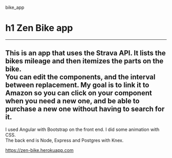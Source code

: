 bike_app
# h1 Zen Bike app
---

This is an app that uses the Strava API.  It lists the bikes mileage and then itemizes the parts on the bike.  
You can edit the components, and the interval between replacement. 
My goal is to link it to Amazon so you can click on your component when you need a new one, 
and be able to purchase a new one without having to search for it.
---

I used Angular with Bootstrap on the front end.  I did some animation with CSS.  
The back end is Node, Express and Postgres with Knex.

https://zen-bike.herokuapp.com

